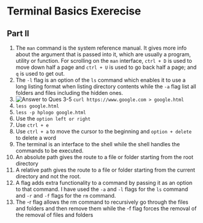# Terminal Basics Exerecise

## Part II

1. The `man` command is the system reference manual. It gives more info about the argument that is passed into it, which are usually a program, utility or function. For scrolling on the `man` interface, `ctrl + D` is used to move down half a page and `ctrl + U` is used to go back half a page; and `q` is used to get out.
2. The `-l` flag is an option of the `ls` command which enables it to use a long listing format when listing directory contents while the `-a` flag list all folders and files including the hidden ones.
3. ![Answer to Ques 3-5](/home/debakh/Desktop/Ekobits_Tunga/Terminal_Fundamentals/Term_Basics_Exer/Term_Basics_Exer_Pt-2/Ques_3-5.jpg) `curl https://www.google.com > google.html`
4. `less google.html`
5. `less -p hplogo google.html`
6. Use the `option left or right`
7. Use `ctrl + e`
8. Use `ctrl + a` to move the cursor to the beginning and `option + delete` to delete a word
9. The terminal is an interface to the shell while the shell handles the commands to be executed.
10. An absolute path gives the route to a file or folder starting from the root directory
11. A relative path gives the route to a file or folder starting from the current directory and not the root.
12. A flag adds extra functionality to a command by passing it as an option to that command. I have used the `-a` and `-l` flags for the `ls` command and `-r` and `-f` flags for the `rm` command.
13. The -r flag allows the rm command to recursively go through the files and folders and then remove them while the -f flag forces the removal of the removal of files and folders
